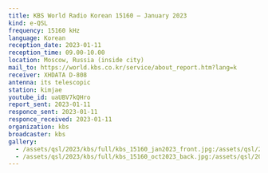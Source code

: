 ```yaml
---
title: KBS World Radio Korean 15160 — January 2023
kind: e-QSL
frequency: 15160 kHz
language: Korean
reception_date: 2023-01-11
reception_time: 09.00-10.00
location: Moscow, Russia (inside city)
mail_to: https://world.kbs.co.kr/service/about_report.htm?lang=k
receiver: XHDATA D-808
antenna: its telescopic
station: kimjae
youtube_id: uaUBV7kQHro
report_sent: 2023-01-11
responce_sent: 2023-01-11
responce_received: 2023-01-11
organization: kbs
broadcaster: kbs
gallery:
  - /assets/qsl/2023/kbs/full/kbs_15160_jan2023_front.jpg:/assets/qsl/2023/kbs/small/kbs_15160_jan2023_front.jpg
  - /assets/qsl/2023/kbs/full/kbs_15160_oct2023_back.jpg:/assets/qsl/2023/kbs/small/kbs_15160_jan2023_back.jpg
---
```

